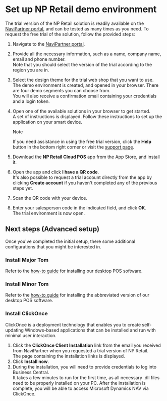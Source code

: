 # Set up NP Retail demo environment

The trial version of the NP Retail solution is readily available on the [NaviPartner portal](https://www.navipartner.com/get-trial/), and can be tested as many times as you need. To request the free trial of the solution, follow the provided steps:

1. Navigate to the [NaviPartner portal](https://www.navipartner.com/get-trial/).
2. Provide all the necessary information, such as a name, company name, email and phone number.     
   Note that you should select the version of the trial according to the region you are in. 
3. Select the design theme for the trial web shop that you want to use.     
   The demo environment is created, and opened in your browser. There are four demo segments you can choose from.     
   You will also receive a confirmation email containing your credentials and a login token.
4. Open one of the available solutions in your browser to get started.    
   A set of instructions is displayed. Follow these instructions to set up the application on your smart device.

   > [!Note]
   > If you need assistance in using the free trial version, click the **Help** button in the bottom right corner or visit the [support page](https://www.navipartner.com/trial-test?utm_source=Welcome&utm_medium=email&utm_campaign=welcome).

5. Download the **NP Retail Cloud POS** app from the App Store, and install it. 
6. Open the app and click **I have a QR code**.     
   It's also possible to request a trial account directly from the app by clicking **Create account** if you haven't completed any of the previous steps yet. 
7. Scan the QR code with your device.
8. Enter your salesperson code in the indicated field, and click **OK**.      
   The trial environment is now open.

## Next steps (Advanced setup)

Once you've completed the initial setup, there some additional configurations that you might be interested in.

### Install Major Tom

Refer to the [how-to guide](install_major_tom.md) for installing our desktop POS software.

### Install Minor Tom

Refer to the [how-to guide](install_minor_tom.md) for installing the abbreviated version of our desktop POS software. 

### Install ClickOnce

ClickOnce is a deployment technology that enables you to create self-updating Windows-based applications that can be installed and run with minimal user interaction. 

1. Click the **ClickOnce Client Installation** link from the email you received from NaviPartner when you requested a trial version of NP Retail.    
   The page containing the installation links is displayed.
2. Click **Install now**.
3. During the installation, you will need to provide credentials to log into Business Central.     
   It takes a few minutes to run for the first time, as all necessary .dll files need to be properly installed on your PC.
   After the installation is complete, you will be able to access Microsoft Dynamics NAV via ClickOnce.